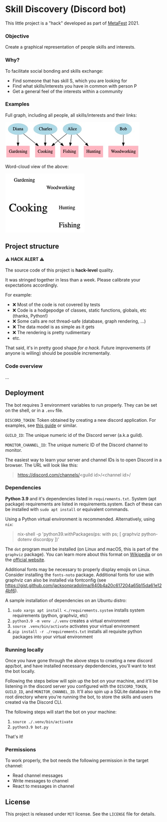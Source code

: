 # Skill Discovery (Discord bot)

This little project is a "hack" developed as part of [MetaFest](https://metafest.metagame.wtf) 2021.

### Objective

Create a graphical representation of people skills and interests.

### Why?

To facilitate social bonding and skills exchange:

 * Find someone that has skill S, which you are looking for
 * Find what skills/interests you have in common with person P
 * Get a general feel of the interests within a community

### Examples

Full graph, including all people, all skills/interests and their links:

![Full graph](sample/full-graph.jpg)

Word-cloud view of the above:

![Word cloud](sample/word-cloud.jpg)

## Project structure

#### ⚠️ HACK ALERT ⚠️
The source code of this project is **hack-level** quality.

It was stringed together in less than a week.
Please calibrate your expectations accordingly.

For example:

 * ❌ Most of the code is not covered by tests
 * ❌ Code is a hodgepodge of classes, static functions, globals, etc (thanks, Python!)
 * ❌ Some calls are not thread-safe (database, graph rendering, ...)
 * ❌ The data model is as simple as it gets
 * ❌ The rendering is pretty rudimentary
 * etc.

That said, it's in pretty good shape *for a hack*.
Future improvements (if anyone is willing) should be possible incrementally.

### Code overview

...

## Deployment

The bot requires 3 environment variables to run properly.
They can be set on the shell, or in a `.env` file.

`DISCORD_TOKEN`: Token obtained by creating a new discord application.
For examples, see [this guide](https://realpython.com/how-to-make-a-discord-bot-python/) or similar.

`GUILD_ID`: The unique numeric id of the Discord server (a.k.a guild).

`MONITOR_CHANNEL_ID`: The unique numeric ID of the Discord channel to monitor.

The easiest way to learn your server and channel IDs is to open Discord in a browser.
The URL will look like this:

> https://discord.com/channels/<guild id\>/<channel id\>/

### Dependencies

**Python 3.9** and it's dependencies listed in `requirements.txt`.
System (apt package) requirements are listed in requirements.system. Each of these can be installed with `sudo apt install` or equivalent commands.

Using a Python virtual environment is recommended.
Alternatively, using `nix`:

 > nix-shell -p 'python39.withPackages(ps: with ps; [ graphviz python-dotenv discordpy ])'

The `dot` program must be installed (on Linux and macOS, this is part of the `graphviz` package). You can learn more about this format on [Wikipedia](https://en.wikipedia.org/wiki/Graphviz) or on the [official website](https://www.graphviz.org/).

Additional fonts may be necessary to properly display emojis on Linux. Consider installing the `fonts-noto` package. Additional fonts for use with graphviz can also be installed via fontconfig (see https://gist.github.com/jacksonpradolima/840b4a20c617204a65b15da61e124bf6).

A sample installation of dependencies on an Ubuntu distro:

1) `sudo xargs apt install <./requirements.system` installs system requirements (python, graphviz, etc)
2) `python3.9 -m venv ./.venv` creates a virtual environment
3) `source .venv/bin/activate` activates your virtual environment
4) `pip install -r ./requirements.txt` installs all requisite python packages into your virtual environment

### Running locally

Once you have gone through the above steps to creating a new discord app/bot, and have installed necessary depdendencies, you'll want to test the bot locally.

Following the steps below will spin up the bot on your machine, and it'll be listening in the discord server you configured with the `DISCORD_TOKEN`, `GUILD_ID`, and `MONITOR_CHANNEL_ID`. It'll also spin up a SQLite database in the root directory where you're running the bot, to store the skills and users created via the Discord CLI.

The following steps will start the bot on your machine:
1) `source ./.venv/bin/activate`
2) `python3.9 bot.py`

That's it!

### Permissions

To work properly, the bot needs the following permission in the target channel:

 * Read channel messages
 * Write messages to channel
 * React to messages in channel

## License

This project is released under `MIT` license. See the `LICENSE` file for details.
